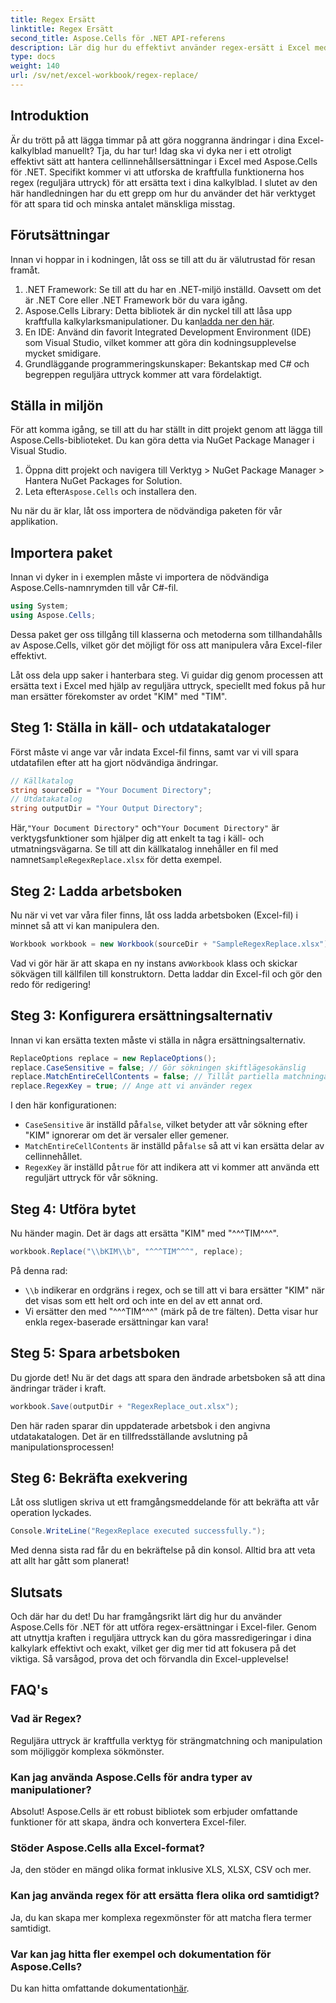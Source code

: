 ```yaml
---
title: Regex Ersätt
linktitle: Regex Ersätt
second_title: Aspose.Cells för .NET API-referens
description: Lär dig hur du effektivt använder regex-ersätt i Excel med Aspose.Cells för .NET. Öka produktiviteten och noggrannheten i dina kalkylbladsuppgifter.
type: docs
weight: 140
url: /sv/net/excel-workbook/regex-replace/
---
```

## Introduktion

Är du trött på att lägga timmar på att göra noggranna ändringar i dina Excel-kalkylblad manuellt? Tja, du har tur! Idag ska vi dyka ner i ett otroligt effektivt sätt att hantera cellinnehållsersättningar i Excel med Aspose.Cells för .NET. Specifikt kommer vi att utforska de kraftfulla funktionerna hos regex (reguljära uttryck) för att ersätta text i dina kalkylblad. I slutet av den här handledningen har du ett grepp om hur du använder det här verktyget för att spara tid och minska antalet mänskliga misstag.

## Förutsättningar

Innan vi hoppar in i kodningen, låt oss se till att du är välutrustad för resan framåt.

1. .NET Framework: Se till att du har en .NET-miljö inställd. Oavsett om det är .NET Core eller .NET Framework bör du vara igång.
2. Aspose.Cells Library: Detta bibliotek är din nyckel till att låsa upp kraftfulla kalkylarksmanipulationer. Du kan[ladda ner den här](https://releases.aspose.com/cells/net/).
3. En IDE: Använd din favorit Integrated Development Environment (IDE) som Visual Studio, vilket kommer att göra din kodningsupplevelse mycket smidigare.
4. Grundläggande programmeringskunskaper: Bekantskap med C# och begreppen reguljära uttryck kommer att vara fördelaktigt.

## Ställa in miljön

För att komma igång, se till att du har ställt in ditt projekt genom att lägga till Aspose.Cells-biblioteket. Du kan göra detta via NuGet Package Manager i Visual Studio.

1. Öppna ditt projekt och navigera till Verktyg > NuGet Package Manager > Hantera NuGet Packages for Solution.
2.  Leta efter`Aspose.Cells` och installera den.

Nu när du är klar, låt oss importera de nödvändiga paketen för vår applikation.

## Importera paket

Innan vi dyker in i exemplen måste vi importera de nödvändiga Aspose.Cells-namnrymden till vår C#-fil.

```csharp
using System;
using Aspose.Cells;
```

Dessa paket ger oss tillgång till klasserna och metoderna som tillhandahålls av Aspose.Cells, vilket gör det möjligt för oss att manipulera våra Excel-filer effektivt.

Låt oss dela upp saker i hanterbara steg. Vi guidar dig genom processen att ersätta text i Excel med hjälp av reguljära uttryck, speciellt med fokus på hur man ersätter förekomster av ordet "KIM" med "TIM".

## Steg 1: Ställa in käll- och utdatakataloger

Först måste vi ange var vår indata Excel-fil finns, samt var vi vill spara utdatafilen efter att ha gjort nödvändiga ändringar.

```csharp
// Källkatalog
string sourceDir = "Your Document Directory";
// Utdatakatalog
string outputDir = "Your Output Directory";
```

 Här,`"Your Document Directory"` och`"Your Document Directory"` är verktygsfunktioner som hjälper dig att enkelt ta tag i käll- och utmatningsvägarna. Se till att din källkatalog innehåller en fil med namnet`SampleRegexReplace.xlsx` för detta exempel.

## Steg 2: Ladda arbetsboken

Nu när vi vet var våra filer finns, låt oss ladda arbetsboken (Excel-fil) i minnet så att vi kan manipulera den.

```csharp
Workbook workbook = new Workbook(sourceDir + "SampleRegexReplace.xlsx");
```

 Vad vi gör här är att skapa en ny instans av`Workbook` klass och skickar sökvägen till källfilen till konstruktorn. Detta laddar din Excel-fil och gör den redo för redigering!

## Steg 3: Konfigurera ersättningsalternativ

Innan vi kan ersätta texten måste vi ställa in några ersättningsalternativ.

```csharp
ReplaceOptions replace = new ReplaceOptions();
replace.CaseSensitive = false; // Gör sökningen skiftlägesokänslig
replace.MatchEntireCellContents = false; // Tillåt partiella matchningar
replace.RegexKey = true; // Ange att vi använder regex
```

I den här konfigurationen:
- `CaseSensitive` är inställd på`false`, vilket betyder att vår sökning efter "KIM" ignorerar om det är versaler eller gemener.
- `MatchEntireCellContents` är inställd på`false` så att vi kan ersätta delar av cellinnehållet.
- `RegexKey` är inställd på`true` för att indikera att vi kommer att använda ett reguljärt uttryck för vår sökning.

## Steg 4: Utföra bytet

Nu händer magin. Det är dags att ersätta "KIM" med "^^^TIM^^^".

```csharp
workbook.Replace("\\bKIM\\b", "^^^TIM^^^", replace);
```

På denna rad:
- `\\b` indikerar en ordgräns i regex, och se till att vi bara ersätter "KIM" när det visas som ett helt ord och inte en del av ett annat ord.
- Vi ersätter den med "^^^TIM^^^" (märk på de tre fälten). Detta visar hur enkla regex-baserade ersättningar kan vara!

## Steg 5: Spara arbetsboken

Du gjorde det! Nu är det dags att spara den ändrade arbetsboken så att dina ändringar träder i kraft.

```csharp
workbook.Save(outputDir + "RegexReplace_out.xlsx");
```

Den här raden sparar din uppdaterade arbetsbok i den angivna utdatakatalogen. Det är en tillfredsställande avslutning på manipulationsprocessen!

## Steg 6: Bekräfta exekvering

Låt oss slutligen skriva ut ett framgångsmeddelande för att bekräfta att vår operation lyckades.

```csharp
Console.WriteLine("RegexReplace executed successfully.");
```

Med denna sista rad får du en bekräftelse på din konsol. Alltid bra att veta att allt har gått som planerat!

## Slutsats

Och där har du det! Du har framgångsrikt lärt dig hur du använder Aspose.Cells för .NET för att utföra regex-ersättningar i Excel-filer. Genom att utnyttja kraften i reguljära uttryck kan du göra massredigeringar i dina kalkylark effektivt och exakt, vilket ger dig mer tid att fokusera på det viktiga. Så varsågod, prova det och förvandla din Excel-upplevelse!

## FAQ's 

### Vad är Regex?  
Reguljära uttryck är kraftfulla verktyg för strängmatchning och manipulation som möjliggör komplexa sökmönster.

### Kan jag använda Aspose.Cells för andra typer av manipulationer?  
Absolut! Aspose.Cells är ett robust bibliotek som erbjuder omfattande funktioner för att skapa, ändra och konvertera Excel-filer.

### Stöder Aspose.Cells alla Excel-format?  
Ja, den stöder en mängd olika format inklusive XLS, XLSX, CSV och mer.

### Kan jag använda regex för att ersätta flera olika ord samtidigt?  
Ja, du kan skapa mer komplexa regexmönster för att matcha flera termer samtidigt.

### Var kan jag hitta fler exempel och dokumentation för Aspose.Cells?  
Du kan hitta omfattande dokumentation[här](https://reference.aspose.com/cells/net/).